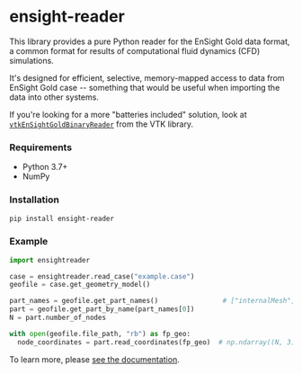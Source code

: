 # ensight-reader

This library provides a pure Python reader for the EnSight Gold data format,
a common format for results of computational fluid dynamics (CFD) simulations.

It's designed for efficient, selective, memory-mapped access to data from EnSight Gold case --
something that would be useful when importing the data into other systems.

If you're looking for a more "batteries included" solution, look at
[`vtkEnSightGoldBinaryReader`](https://vtk.org/doc/nightly/html/classvtkEnSightGoldBinaryReader.html)
from the VTK library.

### Requirements

- Python 3.7+
- NumPy

### Installation

```sh
pip install ensight-reader
```

### Example

```python
import ensightreader

case = ensightreader.read_case("example.case")
geofile = case.get_geometry_model()

part_names = geofile.get_part_names()                # ["internalMesh", ...]
part = geofile.get_part_by_name(part_names[0])
N = part.number_of_nodes

with open(geofile.file_path, "rb") as fp_geo:
  node_coordinates = part.read_coordinates(fp_geo)  # np.ndarray((N, 3), dtype=np.float32)
```

To learn more, please [see the documentation](https://ensight-reader.readthedocs.io).
